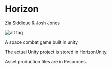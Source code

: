 Horizon
=======
Zia Siddique & Josh Jones

![alt tag](http://oi59.tinypic.com/rays7a.jpg)

A space combat game built in unity

The actual Unity project is stored in HorizonUnity.

Asset production files are in Resources.
